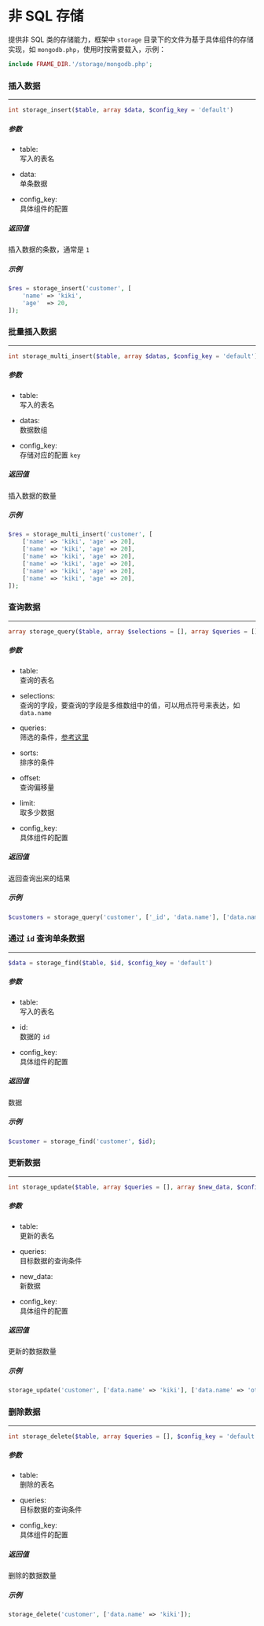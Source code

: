 # 非 SQL 存储

提供非 SQL 类的存储能力，框架中 `storage` 目录下的文件为基于具体组件的存储实现，如 `mongodb.php`，使用时按需要载入，示例：
```php
include FRAME_DIR.'/storage/mongodb.php';
```











### 插入数据
----
```php
int storage_insert($table, array $data, $config_key = 'default')
```
##### 参数
- table:  
    写入的表名

- data:  
    单条数据

- config_key:  
    具体组件的配置

##### 返回值
插入数据的条数，通常是 `1`

##### 示例
```php
$res = storage_insert('customer', [
    'name' => 'kiki',
    'age'  => 20,
]);
```











### 批量插入数据
----
```php
int storage_multi_insert($table, array $datas, $config_key = 'default')
```
##### 参数
- table:  
    写入的表名

- datas:  
    数据数组

- config_key:  
    存储对应的配置 `key`

##### 返回值
插入数据的数量

##### 示例
```php
$res = storage_multi_insert('customer', [
    ['name' => 'kiki', 'age' => 20],
    ['name' => 'kiki', 'age' => 20],
    ['name' => 'kiki', 'age' => 20],
    ['name' => 'kiki', 'age' => 20],
    ['name' => 'kiki', 'age' => 20],
    ['name' => 'kiki', 'age' => 20],
]);
```











### 查询数据
----
```php
array storage_query($table, array $selections = [], array $queries = [], array $sorts = [], $offset = 0, $limit = 1000, $config_key = 'default')
```
##### 参数
- table:  
    查询的表名

- selections:  
    查询的字段，要查询的字段是多维数组中的值，可以用点符号来表达，如 `data.name`

- queries:  
    筛选的条件，[参考这里](https://docs.mongodb.com/manual/tutorial/query-documents/)

- sorts:  
    排序的条件

- offset:  
    查询偏移量

- limit:  
    取多少数据

- config_key:  
    具体组件的配置

##### 返回值
返回查询出来的结果

##### 示例
```php
$customers = storage_query('customer', ['_id', 'data.name'], ['data.name' => 'kiki']);
```











### 通过 `id` 查询单条数据
----
```php
$data = storage_find($table, $id, $config_key = 'default')
```
##### 参数
- table:  
    写入的表名

- id:  
    数据的 `id`

- config_key:  
    具体组件的配置

##### 返回值
数据

##### 示例
```php
$customer = storage_find('customer', $id);
```











### 更新数据
----
```php
int storage_update($table, array $queries = [], array $new_data, $config_key = 'default')
```
##### 参数
- table:  
    更新的表名

- queries:  
    目标数据的查询条件

- new_data:  
    新数据

- config_key:  
    具体组件的配置

##### 返回值
更新的数据数量

##### 示例
```php
storage_update('customer', ['data.name' => 'kiki'], ['data.name' => 'other']);
```











### 删除数据
----
```php
int storage_delete($table, array $queries = [], $config_key = 'default')
```
##### 参数
- table:  
    删除的表名

- queries:  
    目标数据的查询条件

- config_key:  
    具体组件的配置

##### 返回值
删除的数据数量

##### 示例
```php
storage_delete('customer', ['data.name' => 'kiki']);
```
